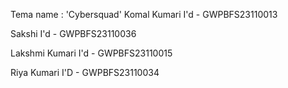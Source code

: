 Tema name :  'Cybersquad' 
Komal Kumari
I'd - GWPBFS23110013

Sakshi
I'd - GWPBFS23110036

Lakshmi Kumari
I'd - GWPBFS23110015
 
Riya Kumari
I'D - GWPBFS23110034
